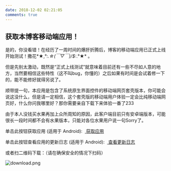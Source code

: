 ```yaml
---
date: 2018-12-02 02:21:05
comments: true
---
```


## 获取本博客移动端应用！  

是的，你没看错！在经历了一周时间的爆肝折腾后，博客的移动端应用已正式上线开始测试！撒花*★,°*:.☆(￣▽￣)/$:*.°★* 。  

但是先别太激动，既然是“正式上线测试”就意味着目前还有一些不尽如人意的地方，当然要相信这些特性（这不叫bug，你懂的）之后如果有时间是会试着修一下的，能不能修好就得另说了。  

顺带提一句，本应用是包含了系统原生界面控件的移动端网页套壳版本，你可能会说这没什么，但是请一定相信，这个套壳版的移动端用户体验一定会比纯移动端网页好，什么你问我哪里好？那你需要亲自下载下来体验一番了233  

由于本人没钱买水果再加上众所周知的原因，此客户端目前只有安卓端版本，可能很长一段时间都不会有水果版本，只能对各位水果用户说一句Sorry了。  

单击此按钮获取应用&nbsp;(适用于<i class="fab fa-android"></i>&nbsp;Android):&nbsp;&nbsp;<a class="btn" href="https://www.lanzous.com/i3kh2xa"><i class="fas fa-file-download"></i>&nbsp;获取应用</a>    

单击此按钮查看应用的更新日志&nbsp;(适用于<i class="fab fa-android"></i>&nbsp;Android):&nbsp;&nbsp;<a class="btn" href="releasenotes.html"><i class="fas fa-file-alt"></i>&nbsp;查看更新日志</a>

或者扫二维码下载：（请在确保安全的情况下扫码）   

![download.png](https://storage.live.com/items/5582C1D07E2893FB!133090?authkey=APiqr1tjl5KIc1Q)  

<head> 
    <script defer src="https://use.fontawesome.com/releases/v5.5.0/js/all.js"></script> 
    <script defer src="https://use.fontawesome.com/releases/v5.5.0/js/v4-shims.js"></script> </head> <link rel="stylesheet" href="https://use.fontawesome.com/releases/v5.5.0/css/all.css"> 